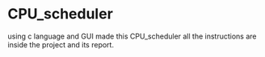 # CPU_scheduler
using c language and GUI made this CPU_scheduler 
all the instructions are inside the project and its report.
